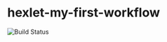 # hexlet-my-first-workflow
![Build Status](https://github.com/netwarloq/hexlet-my-first-workflow/blob/main/.github/workflows/hellow-orld.yml)
